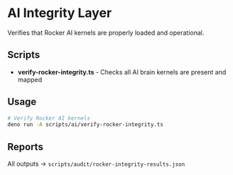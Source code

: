 # AI Integrity Layer

Verifies that Rocker AI kernels are properly loaded and operational.

## Scripts

- **verify-rocker-integrity.ts** - Checks all AI brain kernels are present and mapped

## Usage

```bash
# Verify Rocker AI kernels
deno run -A scripts/ai/verify-rocker-integrity.ts
```

## Reports

All outputs → `scripts/audit/rocker-integrity-results.json`
